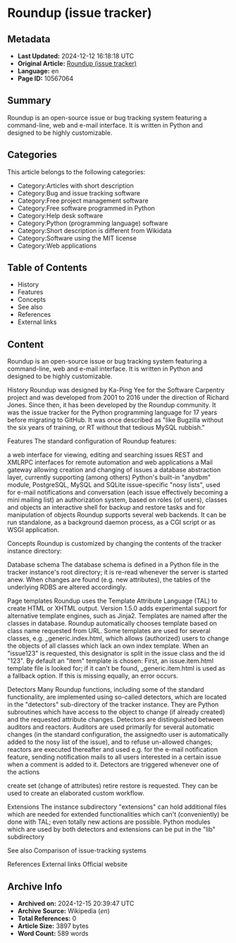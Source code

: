 # Roundup (issue tracker)

## Metadata
- **Last Updated:** 2024-12-12 16:18:18 UTC
- **Original Article:** [Roundup (issue tracker)](https://en.wikipedia.org/wiki/Roundup_(issue_tracker))
- **Language:** en
- **Page ID:** 10567064

## Summary
Roundup is an open-source issue or bug tracking system featuring a command-line, web and e-mail interface. It is written in Python and designed to be highly customizable.

## Categories
This article belongs to the following categories:

- Category:Articles with short description
- Category:Bug and issue tracking software
- Category:Free project management software
- Category:Free software programmed in Python
- Category:Help desk software
- Category:Python (programming language) software
- Category:Short description is different from Wikidata
- Category:Software using the MIT license
- Category:Web applications

## Table of Contents

- History
- Features
- Concepts
- See also
- References
- External links

## Content

Roundup is an open-source issue or bug tracking system featuring a command-line, web and e-mail interface. It is written in Python and designed to be highly customizable.

History
Roundup was designed by Ka-Ping Yee for the Software Carpentry project and was developed from 2001 to 2016 under the direction of Richard Jones. Since then, it has been developed by the Roundup community. It was the issue tracker for the Python programming language for 17 years before migrating to GitHub. It was once described as "like Bugzilla without the six years of training, or RT without that tedious MySQL rubbish."

Features
The standard configuration of Roundup features:

a web interface for viewing, editing and searching issues
REST and XMLRPC interfaces for remote automation and web applications
a Mail gateway allowing creation and changing of issues
a database abstraction layer, currently supporting (among others) Python's built-in "anydbm" module, PostgreSQL, MySQL and SQLite
issue-specific "nosy lists", used for e-mail notifications and conversation (each issue effectively becoming a mini mailing list) 
an authorization system, based on roles (of users), classes and objects
an interactive shell for backup and restore tasks and for manipulation of objects
Roundup supports several web backends. It can be run standalone, as a background daemon process, as a CGI script or as WSGI application.

Concepts
Roundup is customized by changing the contents of the tracker instance directory:

Database schema
The database schema is defined in a Python file in the tracker instance's root directory; it is
re-read whenever the server is started anew. When changes are found (e.g. new attributes), the tables of the underlying RDBS are altered accordingly.

Page templates
Roundup uses the Template Attribute Language (TAL) to create HTML or XHTML output. Version 1.5.0 adds experimental support for alternative template engines, such as Jinja2.
Templates are named after the classes in database. Roundup automatically chooses template based on class name requested from URL. Some templates are used for several classes, e.g. _generic.index.html, which allows (authorized) users to change the objects of all classes which lack an own index template.
When an "issue123" is requested, this designator is split in the issue class and the id "123". By default an "item" template is chosen: First, an issue.item.html template file is looked for; if it can't be found, _generic.item.html is used as a fallback option. If this is missing equally, an error occurs.

Detectors
Many Roundup functions, including some of the standard functionality, are implemented using so-called detectors, which are located in the "detectors" sub-directory of the tracker instance. They are Python subroutines which have access to the object to change (if already created) and the requested attribute changes.
Detectors are distinguished between auditors and reactors. Auditors are used primarily for several automatic changes (in the standard configuration, the assignedto user is automatically added to the nosy list of the issue), and to refuse un-allowed changes; reactors are executed thereafter and used e.g. for the e-mail notification feature, sending notification mails to all users interested in a certain issue when a comment is added to it.
Detectors are triggered whenever one of the actions

create
set (change of attributes)
retire
restore
is requested. They can be used to create an elaborated custom workflow.

Extensions
The instance subdirectory "extensions" can hold additional files which are needed for extended functionalities which can't (conveniently) be done with TAL; even totally new actions are possible.
Python modules which are used by both detectors and extensions can be put in the "lib" subdirectory

See also
Comparison of issue-tracking systems

References
External links
Official website

## Archive Info
- **Archived on:** 2024-12-15 20:39:47 UTC
- **Archive Source:** Wikipedia (_en_)
- **Total References:** 0
- **Article Size:** 3897 bytes
- **Word Count:** 589 words
